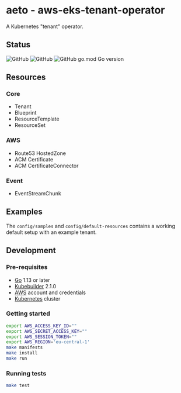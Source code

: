 # aeto - aws-eks-tenant-operator

A Kubernetes "tenant" operator.

## Status

![GitHub](https://img.shields.io/badge/status-alpha-blue?style=for-the-badge)
![GitHub](https://img.shields.io/github/license/kristofferahl/aeto?style=for-the-badge)
![GitHub go.mod Go version](https://img.shields.io/github/go-mod/go-version/kristofferahl/aeto?style=for-the-badge)

## Resources

### Core

- Tenant
- Blueprint
- ResourceTemplate
- ResourceSet

### AWS

- Route53 HostedZone
- ACM Certificate
- ACM CertificateConnector

### Event

- EventStreamChunk

## Examples

The `config/samples` and `config/default-resources` contains a working default setup with an example tenant.

## Development

### Pre-requisites

- [Go](https://golang.org/) 1.13 or later
- [Kubebuilder](https://kubebuilder.io/) 2.1.0
- [AWS](https://aws.amazon.com/) account and credentials
- [Kubernetes](https://kubernetes.io/) cluster

### Getting started

```bash
export AWS_ACCESS_KEY_ID=""
export AWS_SECRET_ACCESS_KEY=""
export AWS_SESSION_TOKEN=""
export AWS_REGION='eu-central-1'
make manifests
make install
make run
```

### Running tests

```bash
make test
```
